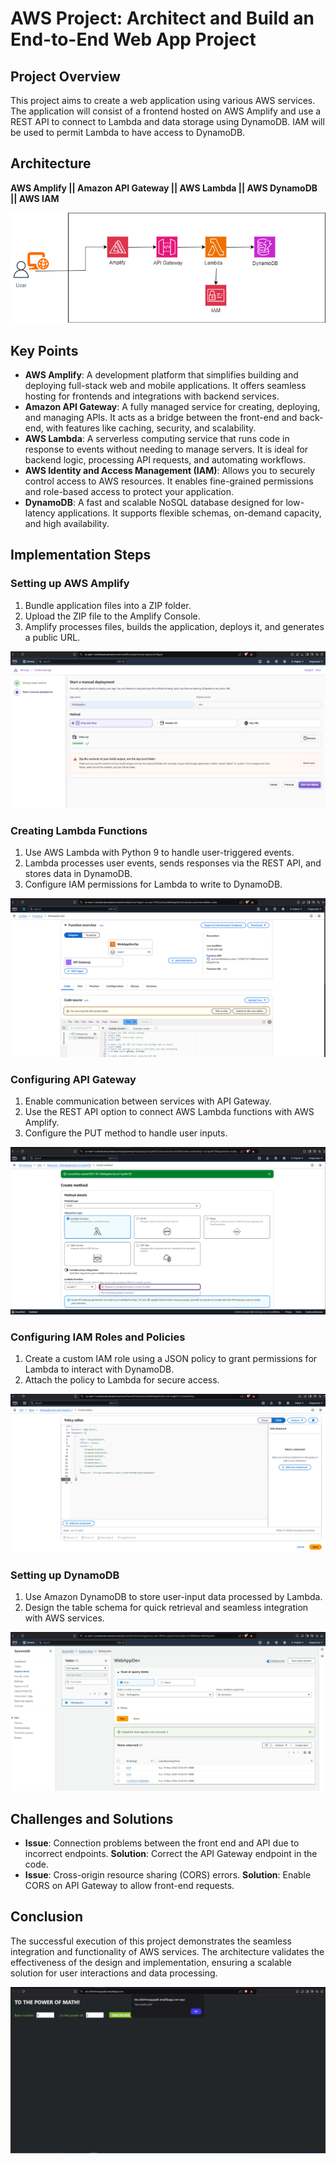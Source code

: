 # AWS Project: Architect and Build an End-to-End Web App Project

## Project Overview

This project aims to create a web application using various AWS services. The application will consist of a frontend hosted on AWS Amplify and use a REST API to connect to Lambda and data storage using DynamoDB. IAM will be used to permit Lambda to have access to DynamoDB.

## Architecture

**AWS Amplify || Amazon API Gateway || AWS Lambda || AWS DynamoDB || AWS IAM**

![Project Architecture](images/project-architecture.png)

## Key Points

- **AWS Amplify**: A development platform that simplifies building and deploying full-stack web and mobile applications. It offers seamless hosting for frontends and integrations with backend services.
- **Amazon API Gateway**: A fully managed service for creating, deploying, and managing APIs. It acts as a bridge between the front-end and back-end, with features like caching, security, and scalability.
- **AWS Lambda**: A serverless computing service that runs code in response to events without needing to manage servers. It is ideal for backend logic, processing API requests, and automating workflows.
- **AWS Identity and Access Management (IAM)**: Allows you to securely control access to AWS resources. It enables fine-grained permissions and role-based access to protect your application.
- **DynamoDB**: A fast and scalable NoSQL database designed for low-latency applications. It supports flexible schemas, on-demand capacity, and high availability.

## Implementation Steps

### Setting up AWS Amplify

1. Bundle application files into a ZIP folder.
2. Upload the ZIP file to the Amplify Console.
3. Amplify processes files, builds the application, deploys it, and generates a public URL.

![Amplify Setup](images/amplify-setup.png)

### Creating Lambda Functions

1. Use AWS Lambda with Python 9 to handle user-triggered events.
2. Lambda processes user events, sends responses via the REST API, and stores data in DynamoDB.
3. Configure IAM permissions for Lambda to write to DynamoDB.

![Lambda Functions](images/lambda-functions.png)

### Configuring API Gateway

1. Enable communication between services with API Gateway.
2. Use the REST API option to connect AWS Lambda functions with AWS Amplify.
3. Configure the PUT method to handle user inputs.

![API Gateway Configuration](images/api-gateway-config.png)

### Configuring IAM Roles and Policies

1. Create a custom IAM role using a JSON policy to grant permissions for Lambda to interact with DynamoDB.
2. Attach the policy to Lambda for secure access.

![IAM Policy](images/iam-policy.png)

### Setting up DynamoDB

1. Use Amazon DynamoDB to store user-input data processed by Lambda.
2. Design the table schema for quick retrieval and seamless integration with AWS services.

![DynamoDB Dashboard](images/dynamodb-dashboard.png)

## Challenges and Solutions

- **Issue**: Connection problems between the front end and API due to incorrect endpoints.
  **Solution**: Correct the API Gateway endpoint in the code.
- **Issue**: Cross-origin resource sharing (CORS) errors.
  **Solution**: Enable CORS on API Gateway to allow front-end requests.

## Conclusion

The successful execution of this project demonstrates the seamless integration and functionality of AWS services. The architecture validates the effectiveness of the design and implementation, ensuring a scalable solution for user interactions and data processing.

![Final User Interface](images/final-ui.png)
